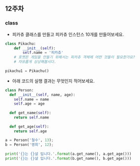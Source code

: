 ## 12주차


### class
- 피카츄 클래스를 만들고 피카츄 인스턴스 10개를 만들어보세요.

```python
class Pikachu:
    def __init__(self):
        self.name = '피카츄'
    # 포켓몬 게임을 만들기 위해서는 피카츄 객체에 어떤 것들이 필요한가요? 
    # 자유롭게 상상해봅시다.
    
pikachu1 = Pikachu()
```


- 아래 코드의 실행 결과는 무엇인지 적어보세요.

```python
class Person:
  def __init__(self, name, age):
    self.name = name
    self.age = age
  
  def get_name(self):
    return self.name
    
  def get_age(self):
    return self.age
    
a = Person('철수', 13);
b = Person('영희', 12);
 
print('{}는 {}살 입니다.'.format(a.get_name(), a.get_age()))
print('{}는 {}살 입니다.'.format(b.get_name(), b.get_age()))
```
